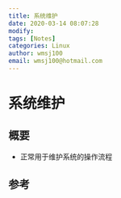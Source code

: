 ```yaml
---
title: 系统维护
date: 2020-03-14 08:07:28
modify: 
tags: [Notes]
categories: Linux
author: wmsj100
email: wmsj100@hotmail.com
---
```


# 系统维护

## 概要

- 正常用于维护系统的操作流程
## 参考

